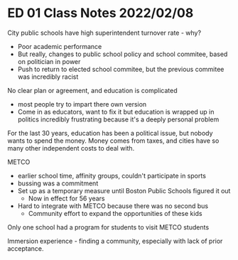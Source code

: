 # ED 01 Class Notes 2022/02/08

City public schools have high superintendent turnover rate - why?

* Poor academic performance
* But really, changes to public school policy and school commitee, based on
  politician in power
* Push to return to elected school commitee, but the previous commitee was 
  incredibly racist

No clear plan or agreement, and education is complicated

- most people try to impart there own version
- Come in as educators, want to fix it but education is wrapped up in politics
  incredibly frustrating because it's a deeply personal problem

For the last 30 years, education has been a political issue, but nobody wants
to spend the money. Money comes from taxes, and cities have so many other
independent costs to deal with.

METCO

* earlier school time, affinity groups, couldn't participate in sports
* bussing was a commitment
* Set up as a temporary measure until Boston Public Schools figured it out
  * Now in effect for 56 years
* Hard to integrate with METCO because there was no second bus
  * Community effort to expand the opportunities of these kids

Only one school had a program for students to visit METCO students

Immersion experience - finding a community, especially with lack of prior
acceptance.
